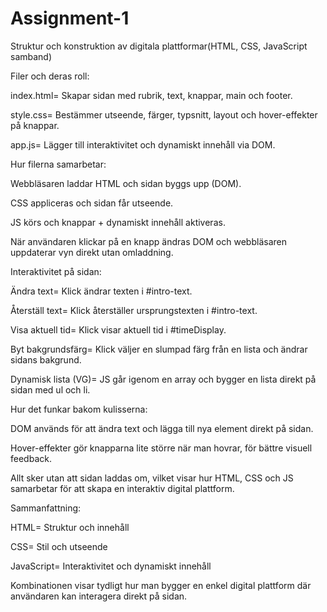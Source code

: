 # Assignment-1

Struktur och konstruktion av digitala plattformar(HTML, CSS, JavaScript samband) 

Filer och deras roll:

index.html= Skapar sidan med rubrik, text, knappar, main och footer.

style.css= Bestämmer utseende, färger, typsnitt, layout och hover-effekter på knappar.

app.js= Lägger till interaktivitet och dynamiskt innehåll via DOM.




Hur filerna samarbetar:

Webbläsaren laddar HTML och sidan byggs upp (DOM).

CSS appliceras och sidan får utseende.

JS körs och knappar + dynamiskt innehåll aktiveras.

När användaren klickar på en knapp ändras DOM och webbläsaren uppdaterar vyn direkt utan omladdning.



Interaktivitet på sidan:

Ändra text= Klick ändrar texten i #intro-text.

Återställ text= Klick återställer ursprungstexten i #intro-text.

Visa aktuell tid= Klick visar aktuell tid i #timeDisplay.

Byt bakgrundsfärg= Klick väljer en slumpad färg från en lista och ändrar sidans bakgrund.

Dynamisk lista (VG)= JS går igenom en array och bygger en lista direkt på sidan med ul och li.



Hur det funkar bakom kulisserna:

DOM används för att ändra text och lägga till nya element direkt på sidan.

Hover-effekter gör knapparna lite större när man hovrar, för bättre visuell feedback.

Allt sker utan att sidan laddas om, vilket visar hur HTML, CSS och JS samarbetar för att skapa en interaktiv digital plattform.





Sammanfattning:

HTML= Struktur och innehåll

CSS= Stil och utseende

JavaScript= Interaktivitet och dynamiskt innehåll

Kombinationen visar tydligt hur man bygger en enkel digital plattform där användaren kan interagera direkt på sidan.

